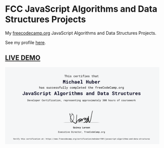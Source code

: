 # FCC JavaScript Algorithms and Data Structures Projects

My [freecodecamp.org](https://www.freecodecamp.org) JavaScript Algorithms and Data Structures Projects.

See my profile [here](https://www.freecodecamp.org/mshuber1981).

## [LIVE DEMO](https://mshuber1981.github.io/FCC-JavaScript-Algorithms-and-Data-Structures-Projects/)

[![Certificate](./public/fcc.png)](https://www.freecodecamp.org/certification/mshuber1981/javascript-algorithms-and-data-structures)
